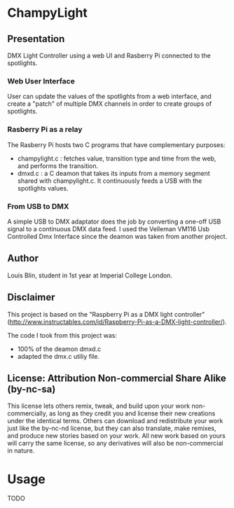 # ChampyLight 

## Presentation

DMX Light Controller using a web UI and Rasberry Pi connected to the spotlights.

### Web User Interface

User can update the values of the spotlights from a web interface, and create a
"patch" of multiple DMX channels in order to create groups of spotlights.

### Rasberry Pi as a relay

The Rasberry Pi hosts two C programs that have complementary purposes:
- champylight.c : fetches value, transition type and time from the web, and 
                  performs the transition.
- dmxd.c :        a C deamon that takes its inputs from a memory segment shared
                  with champylight.c. It continuously feeds a USB with the 
                  spotlights values.

### From USB to DMX

A simple USB to DMX adaptator does the job by converting a one-off USB signal to 
a continuous DMX data feed. I used the Velleman VM116 Usb Controlled Dmx 
Interface since the deamon was taken from another project.
                

## Author

Louis Blin, student in 1st year at Imperial College London.


## Disclaimer

This project is based on the "Raspberry Pi as a DMX light controller"
(http://www.instructables.com/id/Raspberry-Pi-as-a-DMX-light-controller/).

The code I took from this project was:
- 100% of the deamon dmxd.c
- adapted the dmx.c utiliy file.

## License: Attribution Non-commercial Share Alike (by-nc-sa)

This license lets others remix, tweak, and build upon your work non-commercially, as long as they credit you and license their new creations under the identical terms. Others can download and redistribute your work just like the by-nc-nd license, but they can also translate, make remixes, and produce new stories based on your work. All new work based on yours will carry the same license, so any derivatives will also be non-commercial in nature. 

# Usage

TODO
